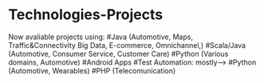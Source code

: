 # Technologies-Projects
Now avaliable projects using:
#Java (Automotive, Maps, Traffic&Connectivity Big Data, E-commerce, Omnichannel,)
#Scala/Java (Automotive, Consumer Service, Customer Care)
#Python (Various domains, Automotive)
#Android Apps
#Test Automation: mostly--> #Python (Automotive, Wearables)
#PHP (Telecomunication)
